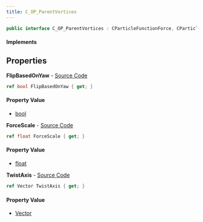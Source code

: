 ```yaml
---
title: C_OP_ParentVortices
---
```


```csharp
public interface C_OP_ParentVortices : CParticleFunctionForce, CParticleFunction, ISchemaClass<CParticleFunction>, ISchemaClass<CParticleFunctionForce>, ISchemaClass<C_OP_ParentVortices>, ISchemaField, ISchemaClass, INativeHandle
```

#### Implements

## Properties

**FlipBasedOnYaw** - [Source Code](https://github.com/swiftly-solution/swiftlys2/blob/master/managed/src/SwiftlyS2.Generated/Schemas/Interfaces/C_OP_ParentVortices.cs#L20)

```csharp
ref bool FlipBasedOnYaw { get; }
```

#### Property Value

- [bool](https://learn.microsoft.com/dotnet/api/system.boolean)

**ForceScale** - [Source Code](https://github.com/swiftly-solution/swiftlys2/blob/master/managed/src/SwiftlyS2.Generated/Schemas/Interfaces/C_OP_ParentVortices.cs#L16)

```csharp
ref float ForceScale { get; }
```

#### Property Value

- [float](https://learn.microsoft.com/dotnet/api/system.single)

**TwistAxis** - [Source Code](https://github.com/swiftly-solution/swiftlys2/blob/master/managed/src/SwiftlyS2.Generated/Schemas/Interfaces/C_OP_ParentVortices.cs#L18)

```csharp
ref Vector TwistAxis { get; }
```

#### Property Value

- [Vector](/docs/api/shared/natives/vector)

